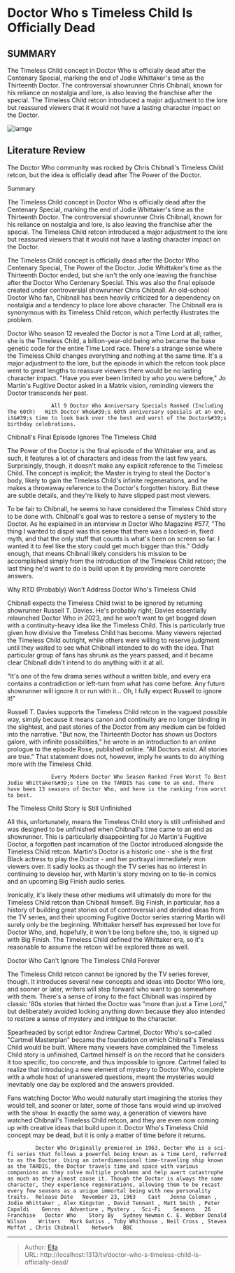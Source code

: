 # Doctor Who s Timeless Child Is Officially Dead


## SUMMARY 



  The Timeless Child concept in Doctor Who is officially dead after the Centenary Special, marking the end of Jodie Whittaker&#39;s time as the Thirteenth Doctor.   The controversial showrunner Chris Chibnall, known for his reliance on nostalgia and lore, is also leaving the franchise after the special.   The Timeless Child retcon introduced a major adjustment to the lore but reassured viewers that it would not have a lasting character impact on the Doctor.  

![iamge](https://static1.srcdn.com/wordpress/wp-content/uploads/2022/10/Doctor-Who-Jodie-Whittaker-and-Timeless-Child.jpg)

## Literature Review
The Doctor Who community was rocked by Chris Chibnall&#39;s Timeless Child retcon, but the idea is officially dead after The Power of the Doctor.


Summary

  The Timeless Child concept in Doctor Who is officially dead after the Centenary Special, marking the end of Jodie Whittaker&#39;s time as the Thirteenth Doctor.   The controversial showrunner Chris Chibnall, known for his reliance on nostalgia and lore, is also leaving the franchise after the special.   The Timeless Child retcon introduced a major adjustment to the lore but reassured viewers that it would not have a lasting character impact on the Doctor.  






The Timeless Child concept is officially dead after the Doctor Who Centenary Special, The Power of the Doctor. Jodie Whittaker&#39;s time as the Thirteenth Doctor ended, but she isn&#39;t the only one leaving the franchise after the Doctor Who Centenary Special. This was also the final episode created under controversial showrunner Chris Chibnall. An old-school Doctor Who fan, Chibnall has been heavily criticized for a dependency on nostalgia and a tendency to place lore above character. The Chibnall era is synonymous with its Timeless Child retcon, which perfectly illustrates the problem.

Doctor Who season 12 revealed the Doctor is not a Time Lord at all; rather, she is the Timeless Child, a billion-year-old being who became the base genetic code for the entire Time Lord race. There&#39;s a strange sense where the Timeless Child changes everything and nothing at the same time. It&#39;s a major adjustment to the lore, but the episode in which the retcon took place went to great lengths to reassure viewers there would be no lasting character impact. &#34;Have you ever been limited by who you were before,&#34; Jo Martin&#39;s Fugitive Doctor asked in a Matrix vision, reminding viewers the Doctor transcends her past.

                  All 9 Doctor Who Anniversary Specials Ranked (Including The 60th)   With Doctor Who&#39;s 60th anniversary specials at an end, it&#39;s time to look back over the best and worst of the Doctor&#39;s birthday celebrations.    


 Chibnall&#39;s Final Episode Ignores The Timeless Child 
         

The Power of the Doctor is the final episode of the Whittaker era, and as such, it features a lot of characters and ideas from the last few years. Surprisingly, though, it doesn&#39;t make any explicit reference to the Timeless Child. The concept is implicit; the Master is trying to steal the Doctor&#39;s body, likely to gain the Timeless Child&#39;s infinite regenerations, and he makes a throwaway reference to the Doctor&#39;s forgotten history. But these are subtle details, and they&#39;re likely to have slipped past most viewers.

To be fair to Chibnall, he seems to have considered the Timeless Child story to be done with. Chibnall&#39;s goal was to restore a sense of mystery to the Doctor. As he explained in an interview in Doctor Who Magazine #577, &#34;The thing I wanted to dispel was this sense that there was a locked-in, fixed myth, and that the only stuff that counts is what&#39;s been on screen so far. I wanted it to feel like the story could get much bigger than this.&#34; Oddly enough, that means Chibnall likely considers his mission to be accomplished simply from the introduction of the Timeless Child retcon; the last thing he&#39;d want to do is build upon it by providing more concrete answers.



 Why RTD (Probably) Won&#39;t Address Doctor Who&#39;s Timeless Child 
          

 Chibnall expects the Timeless Child twist to be ignored by returning showrunner Russell T. Davies. He&#39;s probably right; Davies essentially relaunched Doctor Who in 2023, and he won&#39;t want to get bogged down with a continuity-heavy idea like the Timeless Child. This is particularly true given how divisive the Timeless Child has become. Many viewers rejected the Timeless Child outright, while others were willing to reserve judgment until they waited to see what Chibnall intended to do with the idea. That particular group of fans has shrunk as the years passed, and it became clear Chibnall didn&#39;t intend to do anything with it at all.


&#34;It&#39;s one of the few drama series without a written bible, and every era contains a contradiction or left-turn from what has come before. Any future showrunner will ignore it or run with it... Oh, I fully expect Russell to ignore it!&#34;


Russell T. Davies supports the Timeless Child retcon in the vaguest possible way, simply because it means canon and continuity are no longer binding in the slightest, and past stories of the Doctor from any medium can be folded into the narrative. &#34;But now, the Thirteenth Doctor has shown us Doctors galore, with infinite possibilities,&#34; he wrote in an introduction to an online prologue to the episode Rose, published online. &#34;All Doctors exist. All stories are true.&#34; That statement does not, however, imply he wants to do anything more with the Timeless Child.

                  Every Modern Doctor Who Season Ranked From Worst To Best   Jodie Whittaker&#39;s time on the TARDIS has come to an end. There have been 13 seasons of Doctor Who, and here is the ranking from worst to best.    



 The Timeless Child Story Is Still Unfinished 
          

 All this, unfortunately, means the Timeless Child story is still unfinished and was designed to be unfinished when Chibnall&#39;s time came to an end as showrunner. This is particularly disappointing for Jo Martin&#39;s Fugitive Doctor, a forgotten past incarnation of the Doctor introduced alongside the Timeless Child retcon. Martin&#39;s Doctor is a historic one - she is the first Black actress to play the Doctor - and her portrayal immediately won viewers over. It sadly looks as though the TV series has no interest in continuing to develop her, with Martin&#39;s story moving on to tie-in comics and an upcoming Big Finish audio series.


 

Ironically, it&#39;s likely these other mediums will ultimately do more for the Timeless Child retcon than Chibnall himself. Big Finish, in particular, has a history of building great stories out of controversial and derided ideas from the TV series, and their upcoming Fugitive Doctor series starring Martin will surely only be the beginning. Whittaker herself has expressed her love for Doctor Who, and, hopefully, it won&#39;t be long before she, too, is signed up with Big Finish. The Timeless Child defined the Whittaker era, so it&#39;s reasonable to assume the retcon will be explored there as well.



 Doctor Who Can&#39;t Ignore The Timeless Child Forever 
          

The Timeless Child retcon cannot be ignored by the TV series forever, though. It introduces several new concepts and ideas into Doctor Who lore, and sooner or later, writers will step forward who want to go somewhere with them. There&#39;s a sense of irony to the fact Chibnall was inspired by classic &#39;80s stories that hinted the Doctor was &#34;more than just a Time Lord,&#34; but deliberately avoided locking anything down because they also intended to restore a sense of mystery and intrigue to the character.

Spearheaded by script editor Andrew Cartmel, Doctor Who&#39;s so-called &#34;Cartmel Masterplan&#34; became the foundation on which Chibnall&#39;s Timeless Child would be built. Where many viewers have complained the Timeless Child story is unfinished, Cartmel himself is on the record that he considers it too specific, too concrete, and thus impossible to ignore. Cartmel failed to realize that introducing a new element of mystery to Doctor Who, complete with a whole host of unanswered questions, meant the mysteries would inevitably one day be explored and the answers provided.

Fans watching Doctor Who would naturally start imagining the stories they would tell, and sooner or later, some of those fans would wind up involved with the show. In exactly the same way, a generation of viewers have watched Chibnall&#39;s Timeless Child retcon, and they are even now coming up with creative ideas that build upon it. Doctor Who&#39;s Timeless Child concept may be dead, but it is only a matter of time before it returns.

             Doctor Who Originally premiered in 1963, Doctor Who is a sci-fi series that follows a powerful being known as a Time Lord, referred to as the Doctor. Using an interdimensional time-traveling ship known as the TARDIS, the Doctor travels time and space with various companions as they solve multiple problems and help avert catastrophe as much as they almost cause it. Though the Doctor is always the same character, they experience regenerations, allowing them to be recast every few seasons as a unique immortal being with new personality traits.  Release Date   November 23, 1963    Cast   Jenna Coleman , Jodie Whittaker , Alex Kingston , David Tennant , Matt Smith , Peter Capaldi    Genres   Adventure , Mystery ,  Sci-Fi    Seasons   26    Franchise   Doctor Who    Story By   Sydney Newman C. E. Webber Donald Wilson    Writers   Mark Gatiss , Toby Whithouse , Neil Cross , Steven Moffat , Chris Chibnall    Network   BBC       


---

> Author: [Ella](https://instagram.hk.cn/)  
> URL: http://localhost:1313/tv/doctor-who-s-timeless-child-is-officially-dead/  

